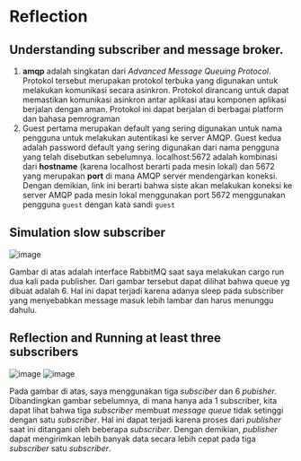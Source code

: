 # Reflection
## Understanding subscriber and message broker.

1. **amqp** adalah singkatan dari _Advanced Message Queuing Protocol_. Protokol tersebut merupakan protokol terbuka yang digunakan untuk melakukan komunikasi secara asinkron. Protokol dirancang untuk dapat memastikan komunikasi asinkron antar aplikasi atau komponen aplikasi berjalan dengan aman. Protokol ini dapat berjalan di berbagai platform dan bahasa pemrograman
2. Guest pertama merupakan default yang sering digunakan untuk nama pengguna untuk melakukan autentikasi ke server AMQP. Guest kedua adalah password default yang sering digunakan dari nama pengguna yang telah disebutkan sebelumnya. localhost:5672 adalah kombinasi dari **hostname** (karena localhost berarti pada mesin lokal) dan 5672 yang merupakan **port** di mana AMQP server mendengarkan koneksi. Dengan demikian, link ini berarti bahwa siste akan melakukan koneksi ke server AMQP pada mesin lokal menggunakan port 5672 menggunakan pengguna `guest` dengan kata sandi `guest`

## Simulation slow subscriber
![image](https://github.com/bangjai123/modul8-subscriber/assets/120235144/39a45623-43e5-4810-a568-f476fbf76cd1)

Gambar di atas adalah interface RabbitMQ saat saya melakukan cargo run dua kali pada publisher. Dari gambar tersebut dapat dilihat bahwa queue yg dibuat adalah 6. Hal ini dapat terjadi karena adanya sleep pada subscriber yang menyebabkan message masuk lebih lambar dan harus menunggu dahulu.

## Reflection and Running at least three subscribers
![image](https://github.com/bangjai123/modul8-subscriber/assets/120235144/0f92c3fb-94ba-4cea-baba-b9cc54b64be0)
![image](https://github.com/bangjai123/modul8-subscriber/assets/120235144/6112b0d8-0686-488e-98e3-5f610d979e60)

Pada gambar di atas, saya menggunakan tiga _subsciber_ dan 6 _pubisher_. Dibandingkan gambar sebelumnya, di mana hanya ada 1 subscriber, kita dapat lihat bahwa tiga _subscriber_ membuat _message queue_ tidak setinggi dengan satu _subscriber_. Hal ini dapat terjadi karena proses dari _publisher_ saat ini ditangani oleh beberapa _subscriber_. Dengan demikian, _publisher_ dapat mengirimkan lebih banyak data secara lebih cepat pada tiga _subscriber_ satu _subscriber_. 
